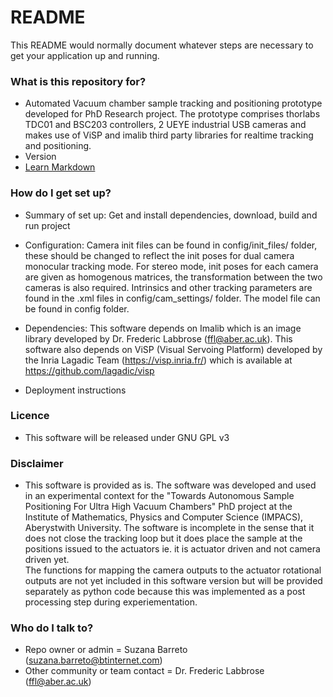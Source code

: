 # README #

This README would normally document whatever steps are necessary to get your application up and running.

### What is this repository for? ###

* Automated Vacuum chamber sample tracking and positioning prototype developed for PhD Research project. 
  The prototype comprises thorlabs TDC01 and BSC203 controllers, 2 UEYE industrial USB cameras and makes 
  use of ViSP and imalib third party libraries for realtime tracking and positioning.
* Version
* [Learn Markdown](https://bitbucket.org/tutorials/markdowndemo)

### How do I get set up? ###

* Summary of set up: 
  Get and install dependencies, download, build  and run project 
* Configuration: 
  Camera init files can be found in config/init_files/ folder, these should be changed to reflect the init poses for dual
  camera monocular tracking mode. For stereo mode, init poses for each camera are given as homogenous matrices, the 
  transformation between the two cameras is also required.  Intrinsics and other tracking parameters are found in the .xml 
  files in config/cam_settings/ folder. The model file can be found in config folder.
  
* Dependencies:
  This software depends on Imalib which is an image library developed by Dr. Frederic Labbrose (ffl@aber.ac.uk). 
  This software also depends on ViSP (Visual Servoing Platform) developed by the Inria Lagadic Team (https://visp.inria.fr/)
  which is available at https://github.com/lagadic/visp
* Deployment instructions

### Licence ###

* This software will be released under GNU GPL v3

### Disclaimer ###
* This software is provided as is.  The software was developed and used in an experimental context for the 
  "Towards Autonomous Sample Positioning For Ultra High Vacuum Chambers" PhD project at the Institute of Mathematics, Physics and 
  Computer Science (IMPACS), Aberystwith University.  The software is incomplete in the sense that it does not close the tracking 
  loop but it does place the sample at the positions issued to the actuators ie. it is actuator driven and not camera driven yet.  
  The functions for mapping the camera outputs to the actuator rotational outputs are not yet included in this software version but 
  will be provided separately as python code because this was implemented as a post processing step during experiementation. 

### Who do I talk to? ###

* Repo owner or admin = Suzana Barreto (suzana.barreto@btinternet.com)
* Other community or team contact = Dr. Frederic Labbrose (ffl@aber.ac.uk)